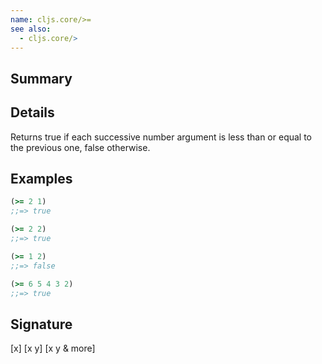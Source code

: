 ```yaml
---
name: cljs.core/>=
see also:
  - cljs.core/>
---
```


## Summary

## Details

Returns true if each successive number argument is less than or equal to the
previous one, false otherwise.

## Examples

```clj
(>= 2 1)
;;=> true

(>= 2 2)
;;=> true

(>= 1 2)
;;=> false

(>= 6 5 4 3 2)
;;=> true
```

## Signature
[x]
[x y]
[x y & more]
